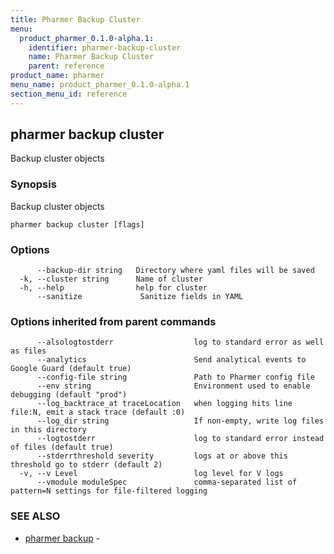 ```yaml
---
title: Pharmer Backup Cluster
menu:
  product_pharmer_0.1.0-alpha.1:
    identifier: pharmer-backup-cluster
    name: Pharmer Backup Cluster
    parent: reference
product_name: pharmer
menu_name: product_pharmer_0.1.0-alpha.1
section_menu_id: reference
---
```

## pharmer backup cluster

Backup cluster objects

### Synopsis


Backup cluster objects

```
pharmer backup cluster [flags]
```

### Options

```
      --backup-dir string   Directory where yaml files will be saved
  -k, --cluster string      Name of cluster
  -h, --help                help for cluster
      --sanitize             Sanitize fields in YAML
```

### Options inherited from parent commands

```
      --alsologtostderr                  log to standard error as well as files
      --analytics                        Send analytical events to Google Guard (default true)
      --config-file string               Path to Pharmer config file
      --env string                       Environment used to enable debugging (default "prod")
      --log_backtrace_at traceLocation   when logging hits line file:N, emit a stack trace (default :0)
      --log_dir string                   If non-empty, write log files in this directory
      --logtostderr                      log to standard error instead of files (default true)
      --stderrthreshold severity         logs at or above this threshold go to stderr (default 2)
  -v, --v Level                          log level for V logs
      --vmodule moduleSpec               comma-separated list of pattern=N settings for file-filtered logging
```

### SEE ALSO
* [pharmer backup](/docs/reference/pharmer_backup.md)	 - 


